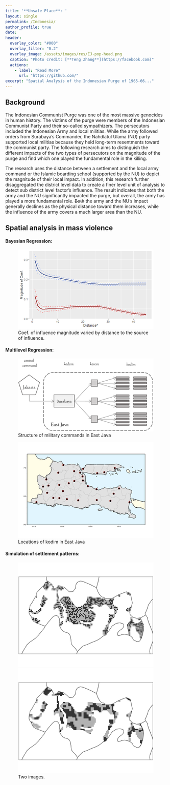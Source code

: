 ```yaml
---
title: '**Unsafe Place**: '
layout: single
permalink: /Indonesia/
author_profile: true
date:
header:
  overlay_color: "#000"
  overlay_filter: "0.2"
  overlay_image: /assets/images/res/EJ-pop-head.png
  caption: "Photo credit: [**Teng Zhang**](https://facebook.com)"
  actions:
    - label: "Read More"
      url: "https://github.com/"
excerpt: "Spatial Analysis of the Indonesian Purge of 1965-66..."
---
```


## Background
The Indonesian Communist Purge was one of the most massive genocides in human history. The victims of the purge were members of the Indonesian Communist Party and their so-called sympathizers. The persecutors included the Indonesian Army and local militias. While the army followed orders from Surabaya’s Commander, the Nahdlatul Ulama (NU) party supported local militias because they held long-term resentments toward the communist party. The following research aims to distinguish the different impacts of the two types of persecutors on the magnitude of the purge and find which one played the fundamental role in the killing. 

The research uses the distance between a settlement and the local army command or the Islamic boarding school (supported by the NU) to depict the magnitude of their local impact. In addition, this research further disaggregated the district level data to create a finer level unit of analysis to detect sub district level factor’s influence. The result indicates that both the army and the NU significantly impacted the purge, but overall, the army has played a more fundamental role. <strike>Both</strike> the army and the NU’s impact generally declines as the physical distance toward them increases, while the influence of the army covers a much larger area than the NU.

## Spatial analysis in mass violence 

#### Bayesian Regression:
<figure>
	<a href="/assets/images/res/Bayesian-01.png"><img src="/assets/images/res/Bayesian-01.png"></a>
	<figcaption>Coef. of influence magnitude varied by distance to the source of influence.</figcaption>
</figure>

#### Multilevel Regression: 
<figure>
	<a href="/assets/images/res/command-structure-EJ.png"><img src="/assets/images/res/command-structure-EJ.png"></a>
	<figcaption>Structure of military commands in East Java</figcaption>
</figure>

<figure>
	<a href="/assets/images/res/kodim_loc.png"><img src="/assets/images/res/kodim_loc.png"></a>
	<figcaption>Locations of kodim in East Java</figcaption>
</figure>

#### Simulation of settlement patterns: 
<figure class="half">
	<a href="/assets/images/res/swaping-01.png"><img src="/assets/images/res/swaping-01.png"></a>
	<a href="/assets/images/res/swaping-02.png"><img src="/assets/images/res/swaping-02.png"></a>
	<figcaption>Two images.</figcaption>
</figure>
